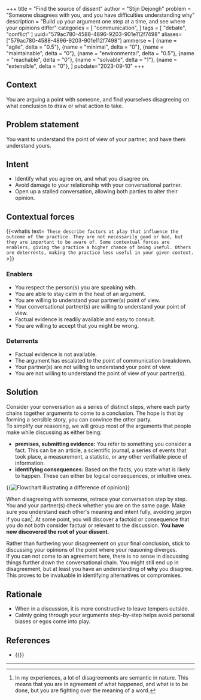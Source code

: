 +++
title = "Find the source of dissent"
author = "Stijn Dejongh"
problem = "Someone disagrees with you, and you have difficulties understanding why"
description = "Build up your argument one step at a time, and see where your opinions differ"
categories = [
    "communication",
]
tags = [
    "debate", "conflict"
]
uuid="579ac780-4588-4896-9203-901e112f7498"
aliases=["579ac780-4588-4896-9203-901e112f7498"]
ammerse = [
  {name = "agile", delta = "0.5"},
  {name = "minimal", delta = "0"},
  {name = "maintainable", delta = "0"},
  {name = "environmental", delta = "0.5"},
  {name = "reachable", delta = "0"},
  {name = "solvable", delta = "1"},
  {name = "extensible", delta = "0"},
]
pubdate="2023-09-10"
+++

## Context

You are arguing a point with someone, and find yourselves disagreeing on what conclusion to draw or what action to take.

## Problem statement

You want to understand the point of view of your partner, and have them understand yours.

## Intent

* Identify what you agree on, and what you disagree on.
* Avoid damage to your relationship with your conversational partner.
* Open up a stalled conversation, allowing both parties to alter their opinion.

## Contextual forces

{{<whatis text=`
These describe factors at play that influence the outcome of the practice. They are not necessarily good or bad, but they are important to be
aware of. Some contextual forces are enablers, giving the practice a higher chance of being useful. Others are deterrents, making the practice less useful
in your given context.` >}}

### Enablers

* You respect the person(s) you are speaking with.
* You are able to stay calm in the heat of an argument.
* You are willing to understand your partner(s) point of view.
* Your conversational partner(s) are willing to understand your point of view.
* Factual evidence is readily available and easy to consult.
* You are willing to accept that you might be wrong.

### Deterrents

* Factual evidence is not available.
* The argument has escalated to the point of communication breakdown.
* Your partner(s) are not willing to understand your point of view.
* You are not willing to understand the point of view of your partner(s).

## Solution

Consider your conversation as a series of distinct steps, where each party chains together arguments to come to a conclusion.
The hope is that by forming a sensible story, you can convince the other party.   
To simplify our reasoning, we will group most of the arguments that people make while discussing as either being:

* **premises, submitting evidence:** You refer to something you consider a fact. This can be an article, a scientific journal, a series of events
  that took place, a measurement, a statistic, or any other verifiable piece of information.
* **identifying consequences:** Based on the facts, you state what is likely to happen. These can either be logical consequences, or intuitive ones.

{{<image
src="/images/practices/example_differences_of_opinion.png"  
alt="Flowchart illustrating a difference of opinion"
caption="Flowchart illustrating differences of opinion" >}}

When disagreeing with someone, retrace your conversation step by step. You and your partner(s) check whether you are on the same page.
Make sure you understand each other's meaning and intent fully, avoiding jargon if you can[^1]. At some point, you will discover a factoid or 
consequence that you do not both consider factual or relevant to the discussion.
**You have now discovered the root of your dissent**.

Rather than furthering your disagreement on your final conclusion, stick to discussing your opinions of the point where your reasoning diverges.  
If you can not come to an agreement here, there is no sense in discussing things further down the conversational chain.
You might still end up in disagreement, but at least you have an understanding of **why** you disagree.
This proves to be invaluable in identifying alternatives or compromises.

## Rationale

* When in a discussion, it is more constructive to leave tempers outside.
* Calmly going through your arguments step-by-step helps avoid personal biases or egos come into play.

## References

* {{<reference author="Squirrel, D. & Fredrick, J."
  year="2022"
  title="Agile Conversations: Transform Your Conversations, Transform Your Culture"
  isbn="1942788975"
  publisher="IT Revolution Press"
  link="https://agileconversations.com" >}}

---

[^1]: In my experiences, a lot of disagreements are semantic in nature. This means that you are in agreement of what happened, and what is to be
done, but you are fighting over the meaning of a word. 